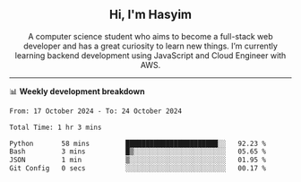 <h2 align="center">Hi, I'm Hasyim</h2>

<p align="center">A computer science student who aims to become a full-stack web developer and has a great curiosity to learn new things. I’m currently learning backend development using JavaScript and Cloud Engineer with AWS.</p>

---

📊 **Weekly development breakdown**

<!--START_SECTION:waka-->

```txt
From: 17 October 2024 - To: 24 October 2024

Total Time: 1 hr 3 mins

Python       58 mins         ███████████████████████░░   92.23 %
Bash         3 mins          █▒░░░░░░░░░░░░░░░░░░░░░░░   05.65 %
JSON         1 min           ▒░░░░░░░░░░░░░░░░░░░░░░░░   01.95 %
Git Config   0 secs          ░░░░░░░░░░░░░░░░░░░░░░░░░   00.17 %
```

<!--END_SECTION:waka-->

<!-- - You can reach me on **hasyim11c@gmail.com** -->
